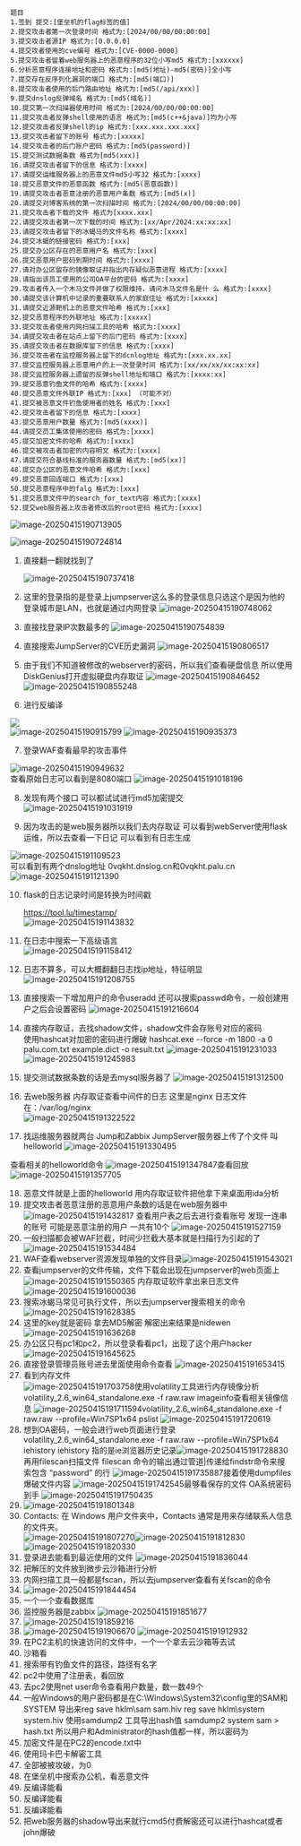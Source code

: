 

```plain
题目
1.签到 提交:[堡垒机的flag标签的值]
2.提交攻击者第一次登录时间 格式为:[2024/00/00/00:00:00]
3.提交攻击者源IP 格式为:[0.0.0.0]
4.提交攻者使用的cve编号 格式为:[CVE-0000-0000]
5.提交攻击者留着web服务器上的恶意程序的32位小写md5 格式为:[xxxxxx]
6.分析恶意程序连接地址和密码 格式为:[md5(地址)-md5(密码)]全小写
7.提交存在反序列化漏洞的端口 格式为:[md5(端口)]
8.提交攻击者使用的后门路由地址 格式为:[md5(/api/xxx)]
9.提交dnslog反弹域名 格式为:[md5(域名)]
10.提交第一次扫描器使用时间 格式为:[2024/00/00/00:00:00]
11.提交攻击者反弹shell使用的语言 格式为:[md5(c++&java)]均为小写
12.提交攻击者反弹shell的ip 格式为:[xxx.xxx.xxx.xxx]
13.提交攻击者留下的账号 格式为:[xxxxx]
14.提交攻击者的后门账户密码 格式为:[md5(password)]
15.提交测试数据条数 格式为[md5(xxx)]
16.请提交攻击者留下的信息 格式为:[xxxx]
17.请提交运维服务器上的恶意文件md5小写32 格式为:[xxxx]
18.提交恶意文件的恶意函数 格式为:[md5(恶意函数)]
19.请提交攻击者恶意注册的恶意用户条数 格式为:[md5(x)]
20.请提交对博客系统的第一次扫描时间 格式为:[2024/00/00/00:00:00]
21.提交攻击者下载的文件 格式为[xxxx.xxx]
22.请提交攻击者第一次下载的时间 格式为:[xx/Apr/2024:xx:xx:xx]
23.请提交攻击者留下的冰蝎马的文件名称 格式为:[xxxx]
24.提交冰蝎的链接密码 格式为:[xxx]
25.提交办公区存在的恶意用户名 格式为:[xxx]
26.提交恶意用户密码到期时间 格式为:[xxxx]
27.请对办公区留存的镜像取证并指出内存疑似恶意进程 格式为:[xxxx]
28.请指出该员工使用的公司OA平台的密码 格式为:[xxxx]
29.攻击者传入一个木马文件并做了权限维持，请问木马文件名是什 么 格式为:[xxxx]
30.请提交该计算机中记录的重要联系人的家庭住址 格式为:[xxxxx]
31.请提交近源靶机上的恶意文件哈希 格式为:[xxx]
32.提交恶意程序的外联地址 格式为:[xxxxx]
33.提交攻击者使用内网扫描工具的哈希 格式为:[xxxx]
34.请提交攻击者在站点上留下的后门密码 格式为:[xxxx]
35.请提交攻击者在数据库留下的信息 格式为:[xxxx]
36.提交攻击者在监控服务器上留下的dcnlog地址 格式为:[xxx.xx.xx]
37.提交监控服务器上恶意用户的上一次登录时间 格式为:[xx/xx/xx/xx:xx:xx]
38.提交监控服务器上遗留的反弹shell地址和端口 格式为:[xxxx:xx]
39.提交恶意钓鱼文件的哈希 格式为:[xxxx]
40.提交恶意文件外联IP 格式为:[xxx] （可能不对）
41.提交被恶意文件钓鱼使用者的姓名 格式为:[xxx]
42.提交攻击者留下的信息 格式为:[xxxx]
43.提交恶意用户数量 格式为:[md5(xxxx)]
44.请提交员工集体使用的密码 格式为:[xxxx]
45.提交加密文件的哈希 格式为:[xxxx]
46.提交被攻击者加密的内容明文 格式为:[xxxx]
47.请提交符合基线标准的服务器数量 格式为:[md5(xx)]
48.提交办公区的恶意文件哈希 格式为:[xxx]
49.提交恶意回连端口 格式为:[xxx]
50.提交恶意程序中的falg 格式为:[xxx]
51.提交恶意文件中的search_for_text内容 格式为:[xxxx]
52.提交web服务器上攻击者修改后的root密码 格式为:[xxxx]
```

![image-20250415190713905](../帕鲁杯应急响应.assets/image-20250415190713905.png)

![image-20250415190724814](../帕鲁杯应急响应.assets/image-20250415190724814.png)

1. 直接翻一翻就找到了

    ![image-20250415190737418](../帕鲁杯应急响应.assets/image-20250415190737418.png)

2. 这里的登录指的是登录上jumpserver这么多的登录信息只选这个是因为他的登录城市是LAN，也就是通过内网登录
    ![image-20250415190748062](../帕鲁杯应急响应.assets/image-20250415190748062.png)

3. 直接找登录IP次数最多的
    ![image-20250415190754839](../帕鲁杯应急响应.assets/image-20250415190754839.png)

4. 直接搜索JumpServer的CVE历史漏洞
    ![image-20250415190806517](../帕鲁杯应急响应.assets/image-20250415190806517.png)

5. 由于我们不知道被修改的webserver的密码，所以我们查看硬盘信息 所以使用DiskGenius打开虚拟硬盘内存取证
    ![image-20250415190846452](../帕鲁杯应急响应.assets/image-20250415190846452.png)
    ![image-20250415190855248](../帕鲁杯应急响应.assets/image-20250415190855248.png)

6. 进行反编译

  ![](../帕鲁杯应急响应.assets/image-20250415190905132.png)  
  ![image-20250415190915799](../帕鲁杯应急响应.assets/image-20250415190915799.png)
  ![image-20250415190935373](../帕鲁杯应急响应.assets/image-20250415190935373.png)

7. 登录WAF查看最早的攻击事件

  ![image-20250415190949632](../帕鲁杯应急响应.assets/image-20250415191007652.png)  
  查看原始日志可以看到是8080端口 
  ![image-20250415191018196](../帕鲁杯应急响应.assets/image-20250415191018196.png)

8. 发现有两个接口 可以都试试进行md5加密提交 
    ![image-20250415191031919](../帕鲁杯应急响应.assets/image-20250415191031919.png)

9. 因为攻击的是web服务器所以我们去内存取证 可以看到webServer使用flask运维，所以去查看一下日记 可以看到有日志生成

  ![image-20250415191109523](../帕鲁杯应急响应.assets/image-20250415191109523.png)  
可以看到有两个dnslog地址 0vqkht.dnslog.cn和0vqkht.palu.cn![image-20250415191121390](../帕鲁杯应急响应.assets/image-20250415191121390.png)

10. flask的日志记录时间是转换为时间戳 

    [https://tool.lu/timestamp/</font>](https://tool.lu/timestamp/)  
    ![image-20250415191143832](../帕鲁杯应急响应.assets/image-20250415191143832.png)

11. 在日志中搜索一下高级语言  
    ![image-20250415191158412](../帕鲁杯应急响应.assets/image-20250415191158412.png)

12. 日志不算多，可以大概翻翻日志找ip地址，特征明显 ![image-20250415191208755](../帕鲁杯应急响应.assets/image-20250415191208755.png)

13. 直接搜索一下增加用户的命令useradd 还可以搜索passwd命令，一般创建用户之后会设置密码 ![image-20250415191216604](../帕鲁杯应急响应.assets/image-20250415191216604.png)

14. 直接内存取证，去找shadow文件，shadow文件会存账号对应的密码  
    使用hashcat对加密的密码进行爆破
    hashcat.exe --force -m 1800 -a 0 palu.com.txt example.dict -o result.txt
    ![image-20250415191231033](../帕鲁杯应急响应.assets/image-20250415191231033.png)  
    ![image-20250415191245983](../帕鲁杯应急响应.assets/image-20250415191245983.png)

15. 提交测试数据条数的话是去mysql服务器了 
![image-20250415191312500](../帕鲁杯应急响应.assets/image-20250415191312500.png)
16. 去web服务器 内存取证查看中间件的日志 这里是nginx 日志文件在：/var/log/nginx  
![image-20250415191322522](../帕鲁杯应急响应.assets/image-20250415191322522.png)
17. 找运维服务器就两台  Jump和Zabbix
JumpServer服务器上传了个文件 叫helloworld
![image-20250415191330495](../帕鲁杯应急响应.assets/image-20250415191330495.png)

查看相关的helloworld命令
![image-20250415191347847](../帕鲁杯应急响应.assets/image-20250415191347847.png)查看回放
![image-20250415191357705](../帕鲁杯应急响应.assets/image-20250415191357705.png)

18. 恶意文件就是上面的helloworld 用内存取证软件把他拿下来桌面用ida分析
19. 提交攻击者恶意注册的恶意用户条数的话是在web服务器中
    ![image-20250415191432817](../帕鲁杯应急响应.assets/image-20250415191432817.png)
    查看用户表之后去进行查看账号 发现一连串的账号 可能是恶意注册的用户 一共有10个 
    ![image-20250415191527159](../帕鲁杯应急响应.assets/image-20250415191527159.png)
20. 一般扫描都会被WAF拦截，时间少拦截大基本就是扫描行为引起的了  
![image-20250415191534484](../帕鲁杯应急响应.assets/image-20250415191534484.png)
21. WAF查看webserver资源发现单独的文件目录![image-20250415191543021](../帕鲁杯应急响应.assets/image-20250415191543021.png)
22. 查看jumpserver的文件传输，文件下载会出现在jumpserver的web页面上![image-20250415191550365](../帕鲁杯应急响应.assets/image-20250415191550365.png)
内存取证软件拿出来日志文件 
![image-20250415191600036](../帕鲁杯应急响应.assets/image-20250415191600036.png)
23. 搜索冰蝎马常见可执行文件，所以去jumpserver搜索相关的命令![image-20250415191628385](../帕鲁杯应急响应.assets/image-20250415191628385.png)
24. 这里的key就是密码 拿去MD5解密 解密出来结果是nidewen![image-20250415191636268](../帕鲁杯应急响应.assets/image-20250415191636268.png)
25. 办公区只有pc1和pc2，所以登录看看pc1，出现了这个用户hacker![image-20250415191645625](../帕鲁杯应急响应.assets/image-20250415191645625.png)
26. 直接登录管理员账号进去里面使用命令查看 ![image-20250415191653415](../帕鲁杯应急响应.assets/image-20250415191653415.png)
27. 看到内存文件  
![image-20250415191703758](../帕鲁杯应急响应.assets/image-20250415191703758.png)使用volatility工具进行内存镜像分析  
volatility_2.6_win64_standalone.exe -f raw.raw imageinfo查看相关镜像信息
![image-20250415191711594](../帕鲁杯应急响应.assets/image-20250415191711594.png)volatility_2.6_win64_standalone.exe -f raw.raw --profile=Win7SP1x64 pslist  ![image-20250415191720619](../帕鲁杯应急响应.assets/image-20250415191720619.png)
28. 想到OA密码，一般会进行web页面进行登录
volatility_2.6_win64_standalone.exe -f raw.raw --profile=Win7SP1x64 iehistory 
iehistory 指的是ie浏览器历史记录![image-20250415191728830](../帕鲁杯应急响应.assets/image-20250415191728830.png)再用filescan扫描文件 filescan 命令的输出通过管道|传递给findstr命令来搜索包含 “password” 的行 ![image-20250415191735887](../帕鲁杯应急响应.assets/image-20250415191735887.png)接着使用dumpfiles爆破文件内容 
![image-20250415191742545](../帕鲁杯应急响应.assets/image-20250415191742545.png)最够看保存的文件 OA系统密码到手 ![image-20250415191750435](../帕鲁杯应急响应.assets/image-20250415191750435.png)
29. ![image-20250415191801348](../帕鲁杯应急响应.assets/image-20250415191801348.png)
30. Contacts\: 在 Windows 用户文件夹中，Contacts 通常是用来存储联系人信息的文件夹。  
![image-20250415191807270](../帕鲁杯应急响应.assets/image-20250415191807270.png)![image-20250415191812830](../帕鲁杯应急响应.assets/image-20250415191812830.png) 
![image-20250415191820330](../帕鲁杯应急响应.assets/image-20250415191820330.png)
31. 登录进去能看到最近使用的文件
![image-20250415191836044](../帕鲁杯应急响应.assets/image-20250415191836044.png)
32. 把解压的文件放到微步云沙箱进行分析
33. 内网扫描工具一般都是fscan，所以去jumpserver查看有关fscan的命令 
34. ![image-20250415191844454](../帕鲁杯应急响应.assets/image-20250415191844454.png)
35. 一个一个查看数据库
36. 监控服务器是zabbix  ![image-20250415191851677](../帕鲁杯应急响应.assets/image-20250415191851677.png)
37. ![image-20250415191859216](../帕鲁杯应急响应.assets/image-20250415191859216.png)
38. ![image-20250415191906670](../帕鲁杯应急响应.assets/image-20250415191906670.png) ![image-20250415191912932](../帕鲁杯应急响应.assets/image-20250415191912932.png)
39. 在PC2主机的快速访问的文件中，一个一个拿去云沙箱等去试
40. 沙箱看
41. 搜索带有钓鱼文件的路径，路径有名字
42. pc2中使用了注册表，看回放
43. 去pc2使用net user命令查看用户数量，数一数49个
44. 一般Windows的用户密码都是在C:\Windows\System32\config里的SAM和SYSTEM
导出来reg save hklm\sam sam.hiv reg save hklm\system system.hiv 
使用samdump2 工具导出hash值 
samdump2 system sam > hash.txt 
所以用户和Administrator的hash值都一样，所以密码为
45. 加密文件是在PC2的encode.txt中
46. 使用玛卡巴卡解密工具
47. 全部被被攻破，为0
48. 在堡垒机中搜索办公机，看恶意文件
49. 反编译能看
50. 反编译能看
51. 反编译能看
52. 把web服务器的shadow导出来就行cmd5付费解密还可以进行hashcat或者john爆破

